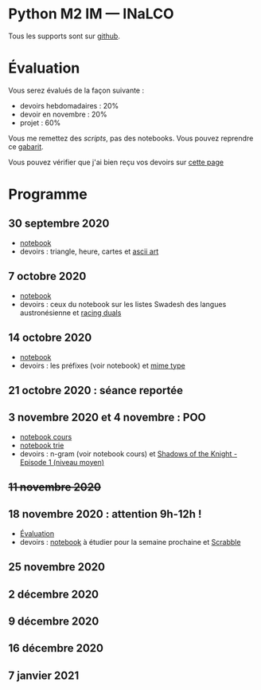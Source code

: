 # Python M2 IM — INaLCO

Tous les supports sont sur [github](https://github.com/clement-plancq/python-im-2). 

# Évaluation

Vous serez évalués de la façon suivante :

* devoirs hebdomadaires : 20%
* devoir en novembre  : 20%
* projet : 60%

Vous me remettez des *scripts*, pas des notebooks. Vous pouvez reprendre ce [gabarit](template.py).

Vous pouvez vérifier que j'ai bien reçu vos devoirs sur [cette page](devoirs-rendus.md)

# Programme

## 30 septembre 2020
 * [notebook](1-cours.ipynb)
 * devoirs : triangle, heure, cartes et [ascii art](https://www.codingame.com/ide/puzzle/ascii-art)

## 7 octobre 2020
 * [notebook](2-cours.ipynb)
 * devoirs : ceux du notebook sur les listes Swadesh des langues austronésienne et [racing duals](https://www.codingame.com/ide/puzzle/horse-racing-duals)

## 14 octobre 2020
 * [notebook](3-cours.ipynb)
 * devoirs : les préfixes (voir notebook) et [mime type](https://www.codingame.com/training/easy/mime-type)

## 21 octobre 2020 : séance reportée

## 3 novembre 2020 et 4 novembre : POO
 * [notebook cours](4-cours-poo.ipynb)
 * [notebook trie](4-cours-trie.ipynb)
 * devoirs : n-gram (voir notebook cours) et [Shadows of the Knight - Episode 1 (niveau moyen)](https://www.codingame.com/ide/puzzle/shadows-of-the-knight-episode-1)

## ~~11 novembre 2020~~

## 18 novembre 2020 : attention 9h-12h !
 * [Évaluation](evaluation/)
 * devoirs : [notebook](6-cours-modules.ipynb) à étudier pour la semaine prochaine et [Scrabble](https://www.codingame.com/training/medium/scrabble)

## 25 novembre 2020

## 2 décembre 2020

## 9 décembre 2020

## 16 décembre 2020

## 7 janvier 2021
